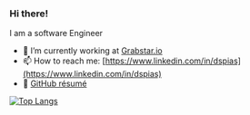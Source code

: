 <!-- **dspias/dspias** is a ✨ _special_ ✨ repository because its `README.md` (this file) appears on your GitHub profile. -->
### Hi there!
I am a software Engineer

- 🔭 I’m currently working at [Grabstar.io](https://grabstar.io/)
- 📫 How to reach me: [https://www.linkedin.com/in/dspias](https://www.linkedin.com/in/dspias)
- 💼 [GitHub résumé](https://resume.github.io/?dspias)
<!-- - 🌱 I’m currently learning []
- 👯 I’m looking to collaborate on ...
- 🤔 I’m looking for help with ...
- 💬 Ask me about ... -->
[![Top Langs](https://github-readme-stats.vercel.app/api/top-langs/?username=dspias&layout=compact&hide=css,html,blade,shaderlab,glsl,hlsl,makefile&langs_count=8)](https://github.com/anuraghazra/github-readme-stats)

